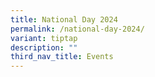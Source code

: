 ```yaml
---
title: National Day 2024
permalink: /national-day-2024/
variant: tiptap
description: ""
third_nav_title: Events
---
```

